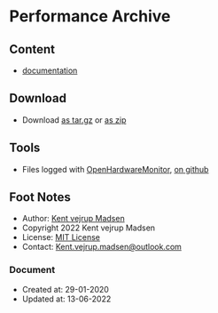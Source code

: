 # Performance Archive
## Content
* [documentation](docs/readme.md)


## Download
* Download [as tar.gz](https://1drv.ms/u/s!AnVSo6qhoQp5j44rG0V-dvyoxs3r_w) or [as zip](https://1drv.ms/u/s!AnVSo6qhoQp5j49a5woqf6x41OHMYg?e=SgTFxC)


## Tools
* Files logged with [OpenHardwareMonitor](https://openhardwaremonitor.org/downloads/), 
[on github](https://github.com/openhardwaremonitor/openhardwaremonitor/network)


## Foot Notes
* Author: [Kent vejrup Madsen](https://github.com/kentVejrupMadsen/)
* Copyright 2022 Kent vejrup Madsen
* License: [MIT License](license.md)
* Contact: Kent.vejrup.madsen@outlook.com

### Document
* Created at: 29-01-2020
* Updated at: 13-06-2022
